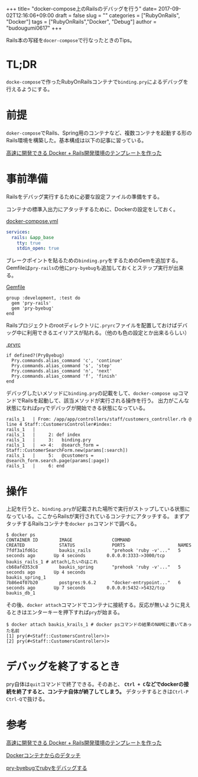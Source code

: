+++
title= "docker-compose上のRailsのデバッグを行う"
date= 2017-09-02T12:16:06+09:00
draft = false
slug = ""
categories = ["RubyOnRails", "Docker"]
tags = ["RubyOnRails","Docker", "Debug"]
author = "budougumi0617"
+++

Rails本の写経を`docer-compose`で行なったときのTips。

# TL;DR
`docke-compose`で作ったRubyOnRailsコンテナで`binding.pry`によるデバッグを行えるようにする。

# 前提
`doker-compose`でRails、Spring用のコンテナなど、複数コンテナを起動する形のRails環境を構築した。基本構成は以下の記事に習っている。

[高速に開発できる Docker + Rails開発環境のテンプレートを作った](http://qiita.com/kawasin73/items/2253523be18e5afd994f)

# 事前準備
Railsをデバッグ実行するために必要な設定ファイルの準備をする。

コンテナの標準入出力にアタッチするために、Dockerの設定をしておく。

[docker-compose.yml](https://github.com/budougumi0617/RubyTraining/blob/master/baukis/docker-compose.yml#L18)
```yaml
services:
  rails: &app_base
    tty: true
    stdin_open: true
```

ブレークポイントを貼るための`binding.pry`をするためのGemを追加する。
Gemfileは`pry-rails`の他に`pry-byebug`も追加しておくとステップ実行が出来る。

[Gemfile](https://github.com/budougumi0617/RubyTraining/blob/master/baukis/Gemfile#L38)
```gemfile
group :development, :test do
  gem 'pry-rails'
  gem 'pry-byebug'
end
```

Railsプロジェクトのrootディレクトリに`.pryrc`ファイルを配置しておけばデバッグ中に利用できるエイリアスが貼れる。（他のも色の設定とか出来るらしい）

[.pryrc](https://github.com/budougumi0617/RubyTraining/blob/master/baukis/.pryrc)
```
if defined?(PryByebug)
  Pry.commands.alias_command 'c', 'continue'
  Pry.commands.alias_command 's', 'step'
  Pry.commands.alias_command 'n', 'next'
  Pry.commands.alias_command 'f', 'finish'
end
```

デバッグしたいメソッドに`binding.pry`の記載をして、`docker-compose up`コマンドでRailsを起動して、該当メソッドが実行される操作を行う。
出力がこんな状態になれば`pry`でデバッグが開始できる状態になっている。

```
rails_1   | From: /app/app/controllers/staff/customers_controller.rb @ line 4 Staff::CustomersController#index:
rails_1   |
rails_1   |     2: def index
rails_1   |     3:   binding.pry
rails_1   |  => 4:   @search_form = Staff::CustomerSearchForm.new(params[:search])
rails_1   |     5:   @customers = @search_form.search.page(params[:page])
rails_1   |     6: end
```

# 操作
上記を行うと、`binding.pry`が記載された場所で実行がストップしている状態になっている。ここからRailsが実行されているコンテナにアタッチする。
まずアタッチするRailsコンテナを`docker ps`コマンドで調べる。

```
$ docker ps
CONTAINER ID        IMAGE               COMMAND                  CREATED             STATUS              PORTS                    NAMES
7fdf3a1fd61c        baukis_rails        "prehook 'ruby -v'..."   5 seconds ago       Up 4 seconds        0.0.0.0:3333->3000/tcp   baukis_rails_1 # attachしたいのはこれ
cb68afd353c8        baukis_spring       "prehook 'ruby -v'..."   5 seconds ago       Up 4 seconds                                 baukis_spring_1
7b86e4f07b20        postgres:9.6.2      "docker-entrypoint..."   6 seconds ago       Up 7 seconds        0.0.0.0:5432->5432/tcp   baukis_db_1
```

その後、`docker attach`コマンドでコンテナに接続する。反応が無いように見えるときはエンターキーを押下すれば`pry`が始まる。

```
$ docker attach baukis_krails_1 # docker psコマンドの結果のNAMEに書いてあった名前
[1] pry(#<Staff::CustomersController>)>
[2] pry(#<Staff::CustomersController>)>
```

# デバッグを終了するとき
pry自体は`quit`コマンドで終了できる。そのあと、
**`Ctrl + C`などでdockerの接続を終了すると、コンテナ自体が終了してしまう。**
デタッチするときは`Ctrl-P Ctrl-Q`で抜ける。


# 参考

[高速に開発できる Docker + Rails開発環境のテンプレートを作った](http://qiita.com/kawasin73/items/2253523be18e5afd994f)

[Dockerコンテナからのデタッチ](http://tech.withsin.net/2015/09/30/docker-container-detach/)

[pry-byebugでrubyをデバッグする](http://qiita.com/AknYk416/items/6f0bec58712edaf4940e)
